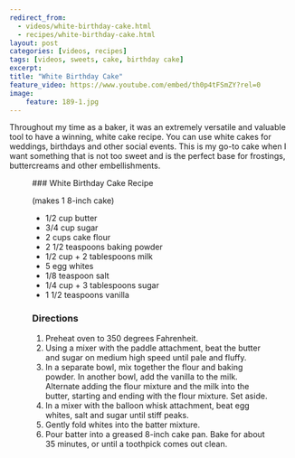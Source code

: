 ```yaml
---
redirect_from: 
  - videos/white-birthday-cake.html
  - recipes/white-birthday-cake.html
layout: post
categories: [videos, recipes]
tags: [videos, sweets, cake, birthday cake]
excerpt: 
title: "White Birthday Cake"
feature_video: https://www.youtube.com/embed/th0p4tFSmZY?rel=0
image:
    feature: 189-1.jpg
---
```


Throughout my time as a baker, it was an extremely versatile and valuable tool to have a winning, white cake recipe.  You can use white cakes for weddings, birthdays and other social events.  This is my go-to cake when I want something that is not too sweet and is the perfect base for frostings, buttercreams and other embellishments.


<figure class="ingredients" markdown="1">
### White Birthday Cake Recipe

(makes 1 8-inch cake)

- 1/2 cup butter
- 3/4 cup sugar
- 2 cups cake flour 
- 2 1/2 teaspoons baking powder
- 1/2 cup + 2 tablespoons milk
- 5 egg whites
- 1/8 teaspoon salt
- 1/4 cup + 3 tablespoons sugar
- 1 1/2 teaspoons vanilla


</figure>
<figure class="directions" markdown="1">

### Directions

1. Preheat oven to 350 degrees Fahrenheit.
2. Using a mixer with the paddle attachment, beat the butter and sugar on medium high speed until pale and fluffy. 
3. In a separate bowl, mix together the flour and baking powder.  In another bowl, add the vanilla to the milk.  Alternate adding the flour mixture and the milk into the butter, starting and ending with the flour mixture.  Set aside.
4.  In a mixer with the balloon whisk attachment, beat egg whites, salt and sugar until stiff peaks.
5. Gently fold whites into the batter mixture.  
6. Pour batter into a greased 8-inch cake pan.  Bake for about 35 minutes, or until a toothpick comes out clean.

